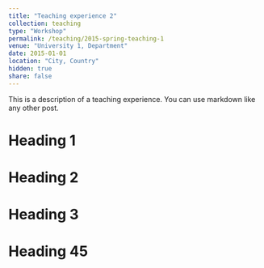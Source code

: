 ```yaml
---
title: "Teaching experience 2"
collection: teaching
type: "Workshop"
permalink: /teaching/2015-spring-teaching-1
venue: "University 1, Department"
date: 2015-01-01
location: "City, Country"
hidden: true
share: false
---
```


This is a description of a teaching experience. You can use markdown like any other post.

Heading 1
======

Heading 2
======

Heading 3
======

Heading 45
======
